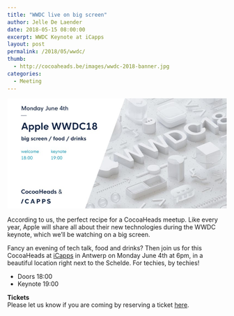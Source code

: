 ```yaml
---
title: "WWDC live on big screen"
author: Jelle De Laender
date: 2018-05-15 08:00:00
excerpt: WWDC Keynote at iCapps
layout: post
permalink: /2018/05/wwdc/
thumb:
  - http://cocoaheads.be/images/wwdc-2018-banner.jpg
categories:
  - Meeting
---
```

![WWDC Banner](/images/wwdc-2018-banner.jpg)

According to us, the perfect recipe for a CocoaHeads meetup. Like every year, Apple will share all about their new technologies during the WWDC keynote, which we’ll be watching on a big screen.  

Fancy an evening of tech talk, food and drinks? Then join us for this CocoaHeads at [iCapps](https://www.icapps.com/) in Antwerp on Monday June 4th at 6pm, in a beautiful location right next to the Schelde. For techies, by techies!

- Doors 18:00
- Keynote 19:00

**Tickets**  
Please let us know if you are coming by reserving a ticket [here](https://www.eventbrite.com/e/wwdc-live-on-big-screen-tickets-46117022255).

